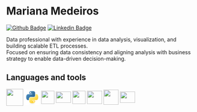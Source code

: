 # Mariana Medeiros

[![Github Badge](https://img.shields.io/badge/-Github-000?style=flat-square&logo=Github&logoColor=white&link=https://github.com/marianamannes)](https://github.com/marianamannes)
[![Linkedin Badge](https://img.shields.io/badge/-LinkedIn-blue?style=flat-square&logo=Linkedin&logoColor=white&link=https://www.linkedin.com/in/marianamdeiros/)](https://www.linkedin.com/in/marianamdeiros/)

Data professional with experience in data analysis, visualization, and building scalable ETL processes.<br>
Focused on ensuring data consistency and aligning analysis with business strategy to enable data-driven decision-making.

## Languages and tools
<div style="display: inline_block">
  <img align="center" height="45" width="45" src="https://icons.veryicon.com/png/o/application/designer-icon/sql-5.png">
  <img align="center" height="40" width="40" src="https://raw.githubusercontent.com/devicons/devicon/master/icons/python/python-original.svg">
  <img align="center" height="35" width="35" src="https://seeklogo.com/images/D/dbt-logo-500AB0BAA7-seeklogo.com.png">
  <img align="center" height="30" width="40" src="https://seeklogo.com/images/S/streamlit-logo-1A3B208AE4-seeklogo.com.png">
  <img align="center" height="35" width="35" src="https://cdn.worldvectorlogo.com/logos/metabase.svg">
  <img align="center" height="35" width="40" src="https://upload.wikimedia.org/wikipedia/commons/thumb/c/cf/New_Power_BI_Logo.svg/630px-New_Power_BI_Logo.svg.png.png">
  <img align="center" height="40" width="40" src="https://uxwing.com/wp-content/themes/uxwing/download/brands-and-social-media/aws-icon.png">
  <img align="center" height="30" width="40" src="https://static-00.iconduck.com/assets.00/google-cloud-icon-512x412-8rnz6wkz.png">
</div>
